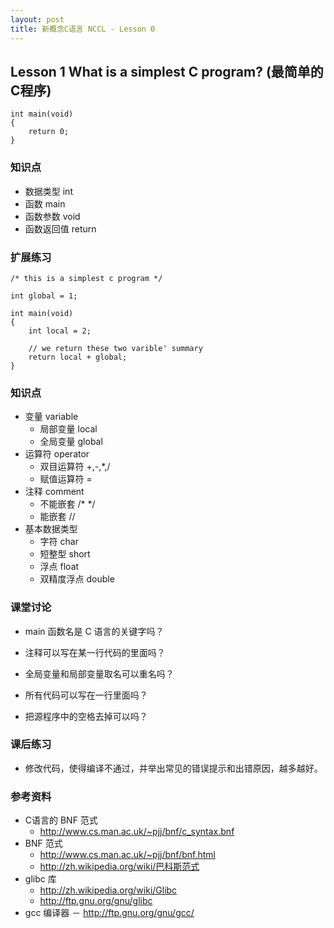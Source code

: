 ```yaml
---
layout: post
title: 新概念C语言 NCCL - Lesson 0
---
```



## Lesson 1 What is a simplest C program? (最简单的C程序)
	int main(void)
	{
		return 0;
	}

### 知识点
* 数据类型 int 
* 函数 main 
* 函数参数 void 
* 函数返回值 return

### 扩展练习

	/* this is a simplest c program */

	int global = 1;

	int main(void)
	{
		int local = 2;

		// we return these two varible' summary 
		return local + global;
	}
	
### 知识点
* 变量 variable
	- 局部变量 local
	- 全局变量 global
* 运算符 operator
	- 双目运算符 +,-,*,/
	- 赋值运算符 =
* 注释 comment 
	- 不能嵌套 /* */
	- 能嵌套 //
* 基本数据类型 
	- 字符 char
	- 短整型 short
	- 浮点 float 
	- 双精度浮点 double
	
### 课堂讨论
* main 函数名是 C 语言的关键字吗？

* 注释可以写在某一行代码的里面吗？

* 全局变量和局部变量取名可以重名吗？

* 所有代码可以写在一行里面吗？

* 把源程序中的空格去掉可以吗？ 
	
### 课后练习
* 修改代码，使得编译不通过，并举出常见的错误提示和出错原因，越多越好。
	
### 参考资料
* C语言的 BNF 范式
	- <http://www.cs.man.ac.uk/~pjj/bnf/c_syntax.bnf>
* BNF 范式
	- <http://www.cs.man.ac.uk/~pjj/bnf/bnf.html>
	- <http://zh.wikipedia.org/wiki/巴科斯范式>
* glibc 库
	- <http://zh.wikipedia.org/wiki/Glibc>
	- <http://ftp.gnu.org/gnu/glibc>
* gcc 编译器
	－ <http://ftp.gnu.org/gnu/gcc/>

